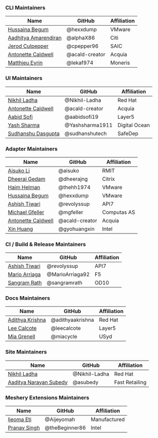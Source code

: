 ### CLI Maintainers

| Name                    | GitHub            | Affiliation |
| ----------------------- | ----------------- | ----------- |
| [Hussaina Begum](https://layer5.io/community/members/hussaina-begum)          | @hexxdump          | VMware      |
| [Aadhitya Amarendiran](https://layer5.io/community/members/aadhitya-amarendiran)    | @alphaX86          | Citi        |
| [Jerod Culpepper](https://layer5.io/community/members/jerod-culpepper)         | @cpepper96         | SAIC        |
| [Antonette Caldwell](https://layer5.io/community/members/antonette-caldwell)      | @acald-creator     | Acquia      |
| [Matthieu Evrin](https://layer5.io/community/members/matthieu-evrin)          | @lekaf974          | Moneris     |

### UI Maintainers

| Name                | GitHub                 | Affiliation |
| ------------------- | ---------------------- | --------------|
| [Nikhil Ladha](https://layer5.io/community/members/nikhil-ladha)        | @Nikhil-Ladha           | Red Hat       |
| [Antonette Caldwell](https://layer5.io/community/members/antonette-caldwell)  | @acald-creator          | Acquia        |
| [Aabid Sofi](https://layer5.io/community/members/aabid-sofi)          | @aabidsofi19            | Layer5        |
| [Yash Sharma](https://layer5.io/community/members/yash-sharma)         | @Yashsharma1911         | Digital Ocean |
| [Sudhanshu Dasgupta](https://layer5.io/community/members/sudhanshu-dasgupta)  | @sudhanshutech          | SafeDep       |

### Adapter Maintainers

| Name                | GitHub        | Affiliation |
| ------------------- | ------------- | ----------- |
| [Aisuko Li](https://layer5.io/community/members/aisuko-li)           | @aisuko        | RMIT        |
| [Dheeraj Gedam](https://layer5.io/community/members/dheeraj-gedam)        | @dheerajng     | Citrix      |
| [Haim Helman](https://layer5.io/community/members/haim-helman)         | @thehh1974     | VMware      |
| [Hussaina Begum](https://layer5.io/community/members/hussaina-begum)      | @hexxdump      | VMware      |
| [Ashish Tiwari](https://layer5.io/community/members/ashish-tiwari)       | @revolyssup    | API7        |
| [Michael Gfeller](https://layer5.io/community/members/michael-gfeller)     | @mgfeller      | Computas AS |
| [Antonette Caldwell](https://layer5.io/community/members/antonette-caldwell)  | @acald-creator | Acquia      |
| [Xin Huang](https://layer5.io/community/members/xin-huang)           | @gyohuangxin   | Intel       |

### CI / Build & Release Maintainers

| Name                  | GitHub             | Affiliation |
| --------------------- | ------------------ | ----------- |
| [Ashish Tiwari](https://layer5.io/community/members/ashish-tiwari)         | @revolyssup         | API7        |
| [Mario Arriaga](https://layer5.io/community/members/mario-arriaga)         | @MarioArriaga92     | F5          |
| [Sangram Rath](https://layer5.io/community/members/sangram-rath)          | @sangramrath        | OD10        |

### Docs Maintainers

| Name              | GitHub          | Affiliation |
| ----------------- | --------------- | ----------- |
| [Adithya Krishna](https://layer5.io/community/members/adithya-krishna)   | @adithyaakrishna | Red Hat     |
| [Lee Calcote](https://layer5.io/community/members/lee-calcote)       | @leecalcote      | Layer5      |
| [Mia Grenell](https://layer5.io/community/members/mia-grenell)       | @miacycle        | USyd        |

### Site Maintainers

| Name                    | GitHub       | Affiliation    |
| ----------------------  | -----------  | -------------- |
| [Nikhil Ladha](https://layer5.io/community/members/nikhil-ladha)            | @Nikhil-Ladha | Red Hat        |
| [Aaditya Narayan Subedy](https://layer5.io/community/members/aaditya-narayan-subedy)  | @asubedy      | Fast Retailing |

### Meshery Extensions Maintainers

| Name                    | GitHub         | Affiliation    |
| ----------------------  | -------------- | -------------- |
| [Ijeoma Eti](https://layer5.io/community/members/eti-ijeoma)              | @Aijeyomah      | Manufactured   |
| [Pranav Singh](https://layer5.io/community/members/pranav-singh)            | @theBeginner86  | Intel          |
